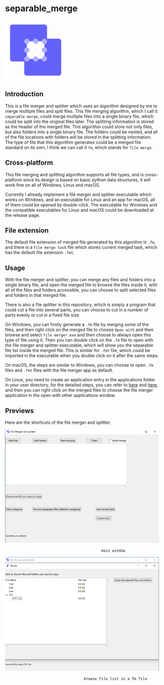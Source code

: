 # separable_merge

<img src="previews/icon.png" width="200">

## Introduction

This is a file merger and splitter which uses an algorithm designed by me to merge multiple files and split files. This file merging algorithm, which I call it `separable merge`, could merge multiple files into a single binary file, which could be split into the original files later. The splitting information is stored as the header of the merged file. This algorithm could store not only files, but also folders into a single binary file. The folders could be nested, and all of the file locations with folders will be stored in the splitting information. The type of file that this algorithm generates could be a merged file standard on its own, I think we can call it `fm`, which stands for `file merge`.

## Cross-platform

This file merging and splitting algorithm supports all file types, and is cross-platform since its design is based on basic python data structures, it will work fine on all of Windows, Linux and macOS. 

Currently I already implement a file merger and splitter executable which works on Windows, and an executable for Linux and an app for macOS, all of them could be opened by double-click. The executable for Windows and the compatible executables for Linux and macOS could be downloaded at the release page.

## File extension

The default file extension of merged file generated by this algorithm is `.fm`, and there is a `file merge task` file which stores current merged task, which has the default file extension `.fmt`.

## Usage

With the file merger and splitter, you can merge any files and folders into a single binary file, and open the merged file to browse the files inside it, with all of the files and folders accessible, you can choose to split selected files and folders in that merged file.

There is also a file splitter in this repository, which is simply a program that could cut a file into several parts, you can choose to cut in a number of parts evenly or cut in a fixed file size.

On Windows, you can firstly generate a `.fm` file by merging some of the files, and then right click on the merged file to choose `Open with` and then browse and select `file merger.exe` and then choose to always open this type of file using it. Then you can double click on the `.fm` file to open with the file merger and splitter executable, which will show you the separable file list inside the merged file. This is similar for `.fmt` file, which could be imported in the executable when you double click on it after the same steps.

On macOS, the steps are similar to Windows, you can choose to open `.fm` files and `.fmt` files with the file merger app as default.

On Linux, you need to create an application entry in the applications folder in your user directory, for the detailed steps, you can refer to [here](https://unix.stackexchange.com/questions/504804/how-does-open-with-a-custom-executable-in-Linux-work) and [here](https://superuser.com/questions/1282203/how-do-i-add-a-shortcut-to-the-show-applications-menu-in-ubuntu-17), and then you can right click on the merged files to choose the file merger application in the open with other applications window.

## Previews

Here are the shortcuts of the file merger and splitter.

![image](previews/1.jpg)

                                                main window

![image](previews/2.jpg)

                                        browse file list in a fm file
